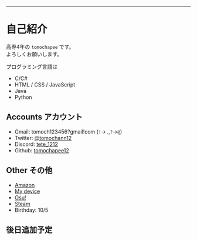 ---

# 自己紹介

高専4年の `tomochapee` です。  
よろしくお願いします。  

プログラミング言語は
- C/C#
- HTML / CSS / JavaScript
- Java
- Python

## Accounts アカウント

- Gmail:
  tomoch123456?gmail!com
  (`!`->`.`,`?`->`@`)
- Twitter:
  [@tomochann12](https://twitter.com/tomochann12)
- Discord:
  [tete_1212](https://discord.com/users/801798242894741545)
- Github:
  [tomochapee12](https://github.com/tomochapee12)

## Other その他

- [Amazon](https://www.amazon.jp/hz/wishlist/ls/ACR7BHT9JAKW?ref_=wl_share)
- [My device](https://geartics.com/tomochann12)
- [Osu!](https://osu.ppy.sh/users/21865674)
- [Steam](https://steamcommunity.com/id/tomochapee/)
- Birthday: 10/5

## 後日追加予定
